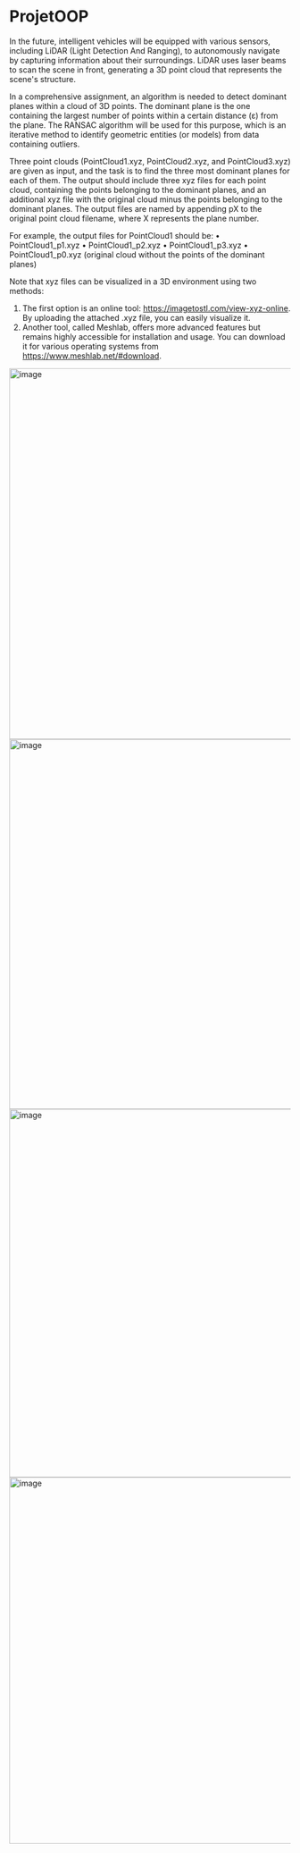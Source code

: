 # ProjetOOP

In the future, intelligent vehicles will be equipped with various sensors, including LiDAR (Light Detection And Ranging), to autonomously navigate by capturing information about their surroundings. LiDAR uses laser beams to scan the scene in front, generating a 3D point cloud that represents the scene's structure.

In a comprehensive assignment, an algorithm is needed to detect dominant planes within a cloud of 3D points. The dominant plane is the one containing the largest number of points within a certain distance (ε) from the plane. The RANSAC algorithm will be used for this purpose, which is an iterative method to identify geometric entities (or models) from data containing outliers.

Three point clouds (PointCloud1.xyz, PointCloud2.xyz, and PointCloud3.xyz) are given as input, and the task is to find the three most dominant planes for each of them. The output should include three xyz files for each point cloud, containing the points belonging to the dominant planes, and an additional xyz file with the original cloud minus the points belonging to the dominant planes. The output files are named by appending pX to the original point cloud filename, where X represents the plane number.

For example, the output files for PointCloud1 should be:
• PointCloud1_p1.xyz
• PointCloud1_p2.xyz
• PointCloud1_p3.xyz
• PointCloud1_p0.xyz (original cloud without the points of the dominant planes)

Note that xyz files can be visualized in a 3D environment using two methods: 
1. The first option is an online tool: https://imagetostl.com/view-xyz-online. By uploading the attached .xyz file, you can easily visualize it.
2. Another tool, called Meshlab, offers more advanced features but remains highly accessible for installation and usage. You can download it for various operating systems from https://www.meshlab.net/#download.

<img width="664" alt="image" src="https://github.com/ChadaBendriss/ProjetOOP/assets/113207156/4ff3b012-a2c6-41ba-be55-7156e9dd9a50">

<img width="662" alt="image" src="https://github.com/ChadaBendriss/ProjetOOP/assets/113207156/1e0d1c1f-bb74-487c-a858-58b25a5f42b1">

<img width="659" alt="image" src="https://github.com/ChadaBendriss/ProjetOOP/assets/113207156/339ce155-234d-4011-aacc-0bddfdfa7188">

<img width="656" alt="image" src="https://github.com/ChadaBendriss/ProjetOOP/assets/113207156/065a0f35-f68e-41d8-a295-d61caa4b0150">


